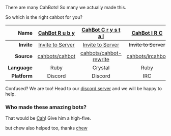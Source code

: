 There are many CahBots! So many we actually made this.

So which is the right cahbot for you?

Name | [CahBot R u b y](http://ruby.cahbot.pro) | [CahBot C r y s t a l](http://crystal.cahbot.pro) | [CahBot I R C](http://ir.cahbot.pro)
---:|:---------------:|:-----------:|:---------:
**Invite** | [Invite to Server](https://ruby.cahbot.pro/invite) | [Invite to Server](https://crystal.cahbot.pro/invite) | ~~Invite to Server~~
**Source** | [cahbots/cahbot](http://github.com/cahbots/cahbot) | [cahbots/cahbot-rewrite](http://github.com/cahbots/cahbot-rewrite) | [cahbots/ircahbot](http://github.com/cahbots/ircahbot)
**Language** | Ruby | Crystal | Ruby
**Platform** | Discord | Discord | IRC

Confused? We are too! Head to our [discord server](http://discord.cahbot.pro) and we will be happy to help.

### Who made these amazing bots?

That would be [Cah](http://github.com/2003cah)! Give him a high-five.

but chew also helped too, thanks [chew](https://chew.pw)
